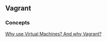 ## Vagrant 

### Concepts

[Why use Virtual Machines? And why Vagrant?](https://intranet.hbtn.io/concepts/53)
